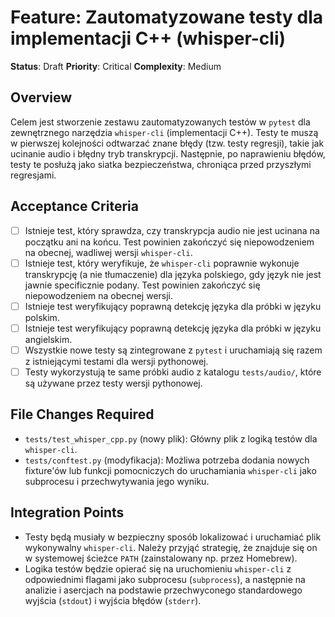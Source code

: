 # Feature: Zautomatyzowane testy dla implementacji C++ (whisper-cli)
**Status**: Draft
**Priority**: Critical
**Complexity**: Medium

## Overview
Celem jest stworzenie zestawu zautomatyzowanych testów w `pytest` dla zewnętrznego narzędzia `whisper-cli` (implementacji C++). Testy te muszą w pierwszej kolejności odtwarzać znane błędy (tzw. testy regresji), takie jak ucinanie audio i błędny tryb transkrypcji. Następnie, po naprawieniu błędów, testy te posłużą jako siatka bezpieczeństwa, chroniąca przed przyszłymi regresjami.

## Acceptance Criteria
- [ ] Istnieje test, który sprawdza, czy transkrypcja audio nie jest ucinana na początku ani na końcu. Test powinien zakończyć się niepowodzeniem na obecnej, wadliwej wersji `whisper-cli`.
- [ ] Istnieje test, który weryfikuje, że `whisper-cli` poprawnie wykonuje transkrypcję (a nie tłumaczenie) dla języka polskiego, gdy język nie jest jawnie specificznie podany. Test powinien zakończyć się niepowodzeniem na obecnej wersji.
- [ ] Istnieje test weryfikujący poprawną detekcję języka dla próbki w języku polskim.
- [ ] Istnieje test weryfikujący poprawną detekcję języka dla próbki w języku angielskim.
- [ ] Wszystkie nowe testy są zintegrowane z `pytest` i uruchamiają się razem z istniejącymi testami dla wersji pythonowej.
- [ ] Testy wykorzystują te same próbki audio z katalogu `tests/audio/`, które są używane przez testy wersji pythonowej.

## File Changes Required
- `tests/test_whisper_cpp.py` (nowy plik): Główny plik z logiką testów dla `whisper-cli`.
- `tests/conftest.py` (modyfikacja): Możliwa potrzeba dodania nowych fixture'ów lub funkcji pomocniczych do uruchamiania `whisper-cli` jako subprocesu i przechwytywania jego wyniku.

## Integration Points
- Testy będą musiały w bezpieczny sposób lokalizować i uruchamiać plik wykonywalny `whisper-cli`. Należy przyjąć strategię, że znajduje się on w systemowej ścieżce `PATH` (zainstalowany np. przez Homebrew).
- Logika testów będzie opierać się na uruchomieniu `whisper-cli` z odpowiednimi flagami jako subprocesu (`subprocess`), a następnie na analizie i asercjach na podstawie przechwyconego standardowego wyjścia (`stdout`) i wyjścia błędów (`stderr`).
